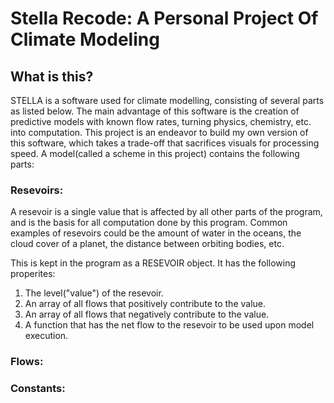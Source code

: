 # Stella Recode: A Personal Project Of Climate Modeling

## What is this?
STELLA is a software used for climate modelling, consisting of several parts as listed below. The main advantage of this software is the creation of predictive models with known flow rates, turning physics, chemistry, etc. into computation. This project is an endeavor to build my own version of this software, which takes a trade-off that sacrifices visuals for processing speed. A model(called a scheme in this project) contains the following parts:

### Resevoirs:
A resevoir is a single value that is affected by all other parts of the program, and is the basis for all computation done by this program. Common examples of resevoirs could be the amount of water in the oceans, the cloud cover of a planet, the distance between orbiting bodies, etc.

This is kept in the program as a RESEVOIR object. It has the following properites:

1. The level("value") of the resevoir.
2. An array of all flows that positively contribute to the value.
3. An array of all flows that negatively contribute to the value.
4. A function that has the net flow to the resevoir to be used upon model execution.

### Flows:

### Constants:
